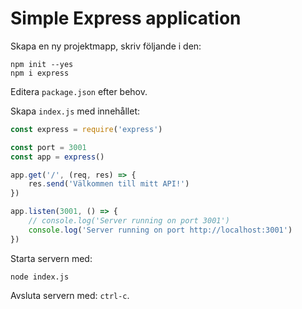 # Simple Express application

Skapa en ny projektmapp, skriv följande i den:

```shell
npm init --yes
npm i express
```

Editera `package.json` efter behov.

Skapa `index.js` med innehållet:

```javascript
const express = require('express')

const port = 3001
const app = express()

app.get('/', (req, res) => {
    res.send('Välkommen till mitt API!')
})

app.listen(3001, () => {
    // console.log('Server running on port 3001')
    console.log('Server running on port http://localhost:3001')
})
```

Starta servern med:

```shell
node index.js
```

Avsluta servern med: `ctrl-c`.

